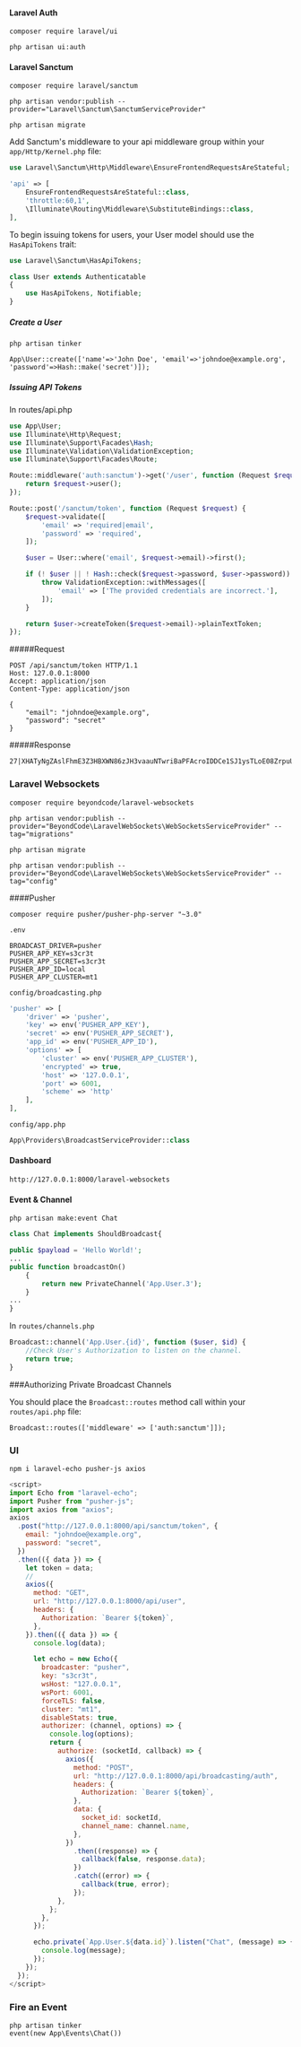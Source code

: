 #### Laravel Auth

```
composer require laravel/ui

php artisan ui:auth
```
#### Laravel Sanctum
```
composer require laravel/sanctum

php artisan vendor:publish --provider="Laravel\Sanctum\SanctumServiceProvider"

php artisan migrate
```

Add Sanctum's middleware to your api middleware group within your `app/Http/Kernel.php` file:

```php
use Laravel\Sanctum\Http\Middleware\EnsureFrontendRequestsAreStateful;

'api' => [
    EnsureFrontendRequestsAreStateful::class,
    'throttle:60,1',
    \Illuminate\Routing\Middleware\SubstituteBindings::class,
],
```

To begin issuing tokens for users, your User model should use the `HasApiTokens` trait:

```php
use Laravel\Sanctum\HasApiTokens;

class User extends Authenticatable
{
    use HasApiTokens, Notifiable;
}
```

##### Create a User
```
php artisan tinker

App\User::create(['name'=>'John Doe', 'email'=>'johndoe@example.org', 'password'=>Hash::make('secret')]);
```

##### Issuing API Tokens
In routes/api.php 

```php
use App\User;
use Illuminate\Http\Request;
use Illuminate\Support\Facades\Hash;
use Illuminate\Validation\ValidationException;
use Illuminate\Support\Facades\Route;

Route::middleware('auth:sanctum')->get('/user', function (Request $request) {
    return $request->user();
});

Route::post('/sanctum/token', function (Request $request) {
    $request->validate([
        'email' => 'required|email',
        'password' => 'required',
    ]);

    $user = User::where('email', $request->email)->first();

    if (! $user || ! Hash::check($request->password, $user->password)) {
        throw ValidationException::withMessages([
            'email' => ['The provided credentials are incorrect.'],
        ]);
    }

    return $user->createToken($request->email)->plainTextToken;
});
```

#####Request
```
POST /api/sanctum/token HTTP/1.1
Host: 127.0.0.1:8000
Accept: application/json
Content-Type: application/json

{
    "email": "johndoe@example.org",
    "password": "secret"
}
```
#####Response
```
27|XHATyNgZAslFhmE3Z3HBXWN86zJH3vaauNTwriBaPFAcroIDDCe1SJ1ysTLoE08ZrpuUgOYp7U5vtLo2
```

### Laravel Websockets

```
composer require beyondcode/laravel-websockets

php artisan vendor:publish --provider="BeyondCode\LaravelWebSockets\WebSocketsServiceProvider" --tag="migrations"

php artisan migrate

php artisan vendor:publish --provider="BeyondCode\LaravelWebSockets\WebSocketsServiceProvider" --tag="config"
```

####Pusher
```
composer require pusher/pusher-php-server "~3.0"
```

`.env`
```
BROADCAST_DRIVER=pusher
PUSHER_APP_KEY=s3cr3t
PUSHER_APP_SECRET=s3cr3t
PUSHER_APP_ID=local
PUSHER_APP_CLUSTER=mt1
```

`config/broadcasting.php`
```php
'pusher' => [
    'driver' => 'pusher',
    'key' => env('PUSHER_APP_KEY'),
    'secret' => env('PUSHER_APP_SECRET'),
    'app_id' => env('PUSHER_APP_ID'),
    'options' => [
        'cluster' => env('PUSHER_APP_CLUSTER'),
        'encrypted' => true,
        'host' => '127.0.0.1',
        'port' => 6001,
        'scheme' => 'http'
    ],
],
```

`config/app.php`
```php
App\Providers\BroadcastServiceProvider::class
```

#### Dashboard
`http://127.0.0.1:8000/laravel-websockets`

#### Event & Channel
```
php artisan make:event Chat
```

```php
class Chat implements ShouldBroadcast{

public $payload = 'Hello World!';
...
public function broadcastOn()
    {
        return new PrivateChannel('App.User.3');
    }
...
}

```

In `routes/channels.php`
```php
Broadcast::channel('App.User.{id}', function ($user, $id) {
    //Check User's Authorization to listen on the channel.
    return true;
}
```


###Authorizing Private Broadcast Channels

You should place the `Broadcast::routes` method call within your `routes/api.php` file:

`Broadcast::routes(['middleware' => ['auth:sanctum']]);`

### UI
```
npm i laravel-echo pusher-js axios
```

```js
<script>
import Echo from "laravel-echo";
import Pusher from "pusher-js";
import axios from "axios";
axios
  .post("http://127.0.0.1:8000/api/sanctum/token", {
    email: "johndoe@example.org",
    password: "secret",
  })
  .then(({ data }) => {
    let token = data;
    //
    axios({
      method: "GET",
      url: "http://127.0.0.1:8000/api/user",
      headers: {
        Authorization: `Bearer ${token}`,
      },
    }).then(({ data }) => {
      console.log(data);

      let echo = new Echo({
        broadcaster: "pusher",
        key: "s3cr3t",
        wsHost: "127.0.0.1",
        wsPort: 6001,
        forceTLS: false,
        cluster: "mt1",
        disableStats: true,
        authorizer: (channel, options) => {
          console.log(options);
          return {
            authorize: (socketId, callback) => {
              axios({
                method: "POST",
                url: "http://127.0.0.1:8000/api/broadcasting/auth",
                headers: {
                  Authorization: `Bearer ${token}`,
                },
                data: {
                  socket_id: socketId,
                  channel_name: channel.name,
                },
              })
                .then((response) => {
                  callback(false, response.data);
                })
                .catch((error) => {
                  callback(true, error);
                });
            },
          };
        },
      });

      echo.private(`App.User.${data.id}`).listen("Chat", (message) => {
        console.log(message);
      });
    });
  });
</script>
```

### Fire an Event
```
php artisan tinker
event(new App\Events\Chat())
```
